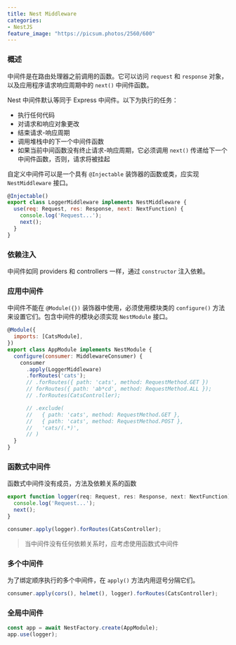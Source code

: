 ```yaml
---
title: Nest Middleware
categories:
- NestJS
feature_image: "https://picsum.photos/2560/600"
---
```


### 概述
中间件是在路由处理器之前调用的函数。它可以访问 `request` 和 `response` 对象，以及应用程序请求响应周期中的 `next()` 中间件函数。

Nest 中间件默认等同于 Express 中间件。以下为执行的任务：
* 执行任何代码
* 对请求和响应对象更改
* 结束请求-响应周期
* 调用堆栈中的下一个中间件函数
* 如果当前中间函数没有终止请求-响应周期，它必须调用 `next()` 传递给下一个中间件函数，否则，请求将被挂起

自定义中间件可以是一个具有 `@Injectable` 装饰器的函数或类，应实现 `NestMiddleware` 接口。

```js
@Injectable()
export class LoggerMiddleware implements NestMiddleware {
  use(req: Request, res: Response, next: NextFunction) {
    console.log('Request...');
    next();
  }
}
```

### 依赖注入
中间件如同 providers 和 controllers 一样，通过 `constructor` 注入依赖。

### 应用中间件
中间件不能在 `@Module({})` 装饰器中使用，必须使用模块类的 `configure()` 方法来设置它们。包含中间件的模块必须实现 `NestModule` 接口。
```js
@Module({
  imports: [CatsModule],
})
export class AppModule implements NestModule {
  configure(consumer: MiddlewareConsumer) {
    consumer
      .apply(LoggerMiddleware)
      .forRoutes('cats');
      // .forRoutes({ path: 'cats', method: RequestMethod.GET })
      // forRoutes({ path: 'ab*cd', method: RequestMethod.ALL });
      // .forRoutes(CatsController);

      // .exclude(
      //   { path: 'cats', method: RequestMethod.GET },
      //   { path: 'cats', method: RequestMethod.POST },
      //   'cats/(.*)',
      // )
  }
}
```

### 函数式中间件
函数式中间件没有成员，方法及依赖关系的函数
```js
export function logger(req: Request, res: Response, next: NextFunction) {
  console.log('Request...');
  next();
}

consumer.apply(logger).forRoutes(CatsController);
```
> 当中间件没有任何依赖关系时，应考虑使用函数式中间件

### 多个中间件
为了绑定顺序执行的多个中间件，在 `apply()` 方法内用逗号分隔它们。
```js
consumer.apply(cors(), helmet(), logger).forRoutes(CatsController);
```

### 全局中间件
```js
const app = await NestFactory.create(AppModule);
app.use(logger);
```